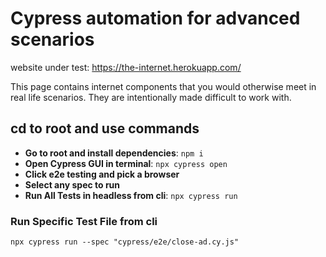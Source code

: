# Cypress automation for advanced scenarios

website under test: https://the-internet.herokuapp.com/

This page contains internet components that you would otherwise meet in real life scenarios. They are intentionally made difficult to work with.

## cd to root and use commands

- **Go to root and install dependencies**: `npm i`
- **Open Cypress GUI in terminal**: `npx cypress open`
- **Click e2e testing and pick a browser**
- **Select any spec to run**
- **Run All Tests in headless from cli**: `npx cypress run`

### Run Specific Test File from cli

`npx cypress run --spec "cypress/e2e/close-ad.cy.js"`
